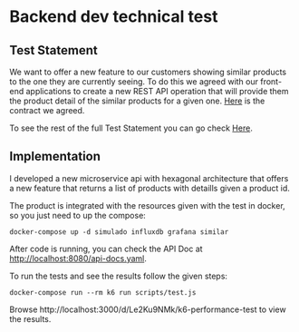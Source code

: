 # Backend dev technical test

## Test Statement
We want to offer a new feature to our customers showing similar products to the one they are currently seeing. To do this we agreed with our front-end applications to create a new REST API operation that will provide them the product detail of the similar products for a given one. [Here](./similarProducts.yaml) is the contract we agreed.

To see the rest of the full Test Statement you can go check [Here](https://github.com/dalogax/backendDevTest).

## Implementation

I developed a new microservice api with hexagonal architecture that offers a new feature that returns a list of products with detaills given a product id.

The product is integrated with the resources given with the test in docker, so you just need to up the compose:
```console
docker-compose up -d simulado influxdb grafana similar
```

After code is running, you can check the API Doc at [http://localhost:8080/api-docs.yaml](http://localhost:5000/api-docs.yaml).

To run the tests and see the results follow the given steps:
```console
docker-compose run --rm k6 run scripts/test.js
```

Browse http://localhost:3000/d/Le2Ku9NMk/k6-performance-test to view the results.
